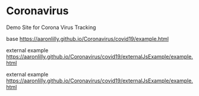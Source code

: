 # Coronavirus
 Demo Site for Corona Virus Tracking

base
https://aaronlilly.github.io/Coronavirus/covid19/example.html


external example
https://aaronlilly.github.io/Coronavirus/covid19/externalJsExample/example.html

external example
https://aaronlilly.github.io/Coronavirus/covid19/externalJsExample/example.html
